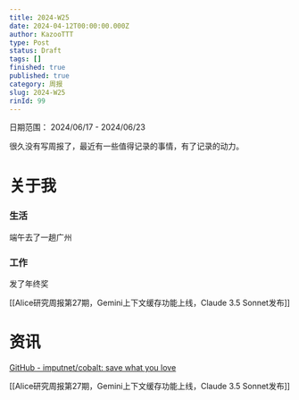 ```yaml
---
title: 2024-W25
date: 2024-04-12T00:00:00.000Z
author: KazooTTT
type: Post
status: Draft
tags: []
finished: true
published: true
category: 周报
slug: 2024-W25
rinId: 99
---
```


日期范围： 2024/06/17  -  2024/06/23

很久没有写周报了，最近有一些值得记录的事情，有了记录的动力。

# 关于我

### 生活

端午去了一趟广州

### 工作

发了年终奖

[[Alice研究周报第27期，Gemini上下文缓存功能上线，Claude 3.5 Sonnet发布]]

# 资讯

[GitHub - imputnet/cobalt: save what you love](https://github.com/imputnet/cobalt)

[[Alice研究周报第27期，Gemini上下文缓存功能上线，Claude 3.5 Sonnet发布]]
